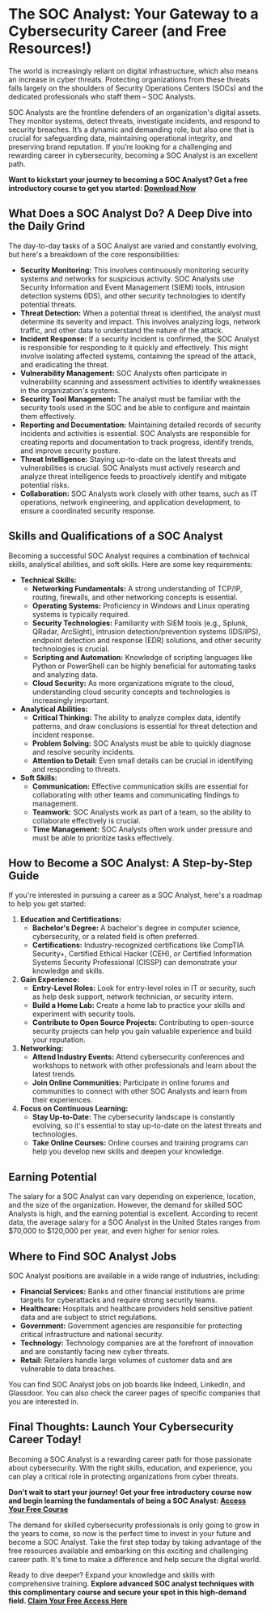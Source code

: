 # The SOC Analyst: Your Gateway to a Cybersecurity Career (and Free Resources!)

The world is increasingly reliant on digital infrastructure, which also means an increase in cyber threats. Protecting organizations from these threats falls largely on the shoulders of Security Operations Centers (SOCs) and the dedicated professionals who staff them – SOC Analysts.

SOC Analysts are the frontline defenders of an organization's digital assets. They monitor systems, detect threats, investigate incidents, and respond to security breaches. It’s a dynamic and demanding role, but also one that is crucial for safeguarding data, maintaining operational integrity, and preserving brand reputation. If you’re looking for a challenging and rewarding career in cybersecurity, becoming a SOC Analyst is an excellent path.

**Want to kickstart your journey to becoming a SOC Analyst? Get a free introductory course to get you started: [Download Now](https://udemywork.com/analyste-soc)**

## What Does a SOC Analyst Do? A Deep Dive into the Daily Grind

The day-to-day tasks of a SOC Analyst are varied and constantly evolving, but here's a breakdown of the core responsibilities:

*   **Security Monitoring:** This involves continuously monitoring security systems and networks for suspicious activity. SOC Analysts use Security Information and Event Management (SIEM) tools, intrusion detection systems (IDS), and other security technologies to identify potential threats.
*   **Threat Detection:** When a potential threat is identified, the analyst must determine its severity and impact. This involves analyzing logs, network traffic, and other data to understand the nature of the attack.
*   **Incident Response:** If a security incident is confirmed, the SOC Analyst is responsible for responding to it quickly and effectively. This might involve isolating affected systems, containing the spread of the attack, and eradicating the threat.
*   **Vulnerability Management:** SOC Analysts often participate in vulnerability scanning and assessment activities to identify weaknesses in the organization's systems.
*   **Security Tool Management:** The analyst must be familiar with the security tools used in the SOC and be able to configure and maintain them effectively.
*   **Reporting and Documentation:** Maintaining detailed records of security incidents and activities is essential. SOC Analysts are responsible for creating reports and documentation to track progress, identify trends, and improve security posture.
*   **Threat Intelligence:** Staying up-to-date on the latest threats and vulnerabilities is crucial. SOC Analysts must actively research and analyze threat intelligence feeds to proactively identify and mitigate potential risks.
*   **Collaboration:** SOC Analysts work closely with other teams, such as IT operations, network engineering, and application development, to ensure a coordinated security response.

## Skills and Qualifications of a SOC Analyst

Becoming a successful SOC Analyst requires a combination of technical skills, analytical abilities, and soft skills. Here are some key requirements:

*   **Technical Skills:**
    *   **Networking Fundamentals:** A strong understanding of TCP/IP, routing, firewalls, and other networking concepts is essential.
    *   **Operating Systems:** Proficiency in Windows and Linux operating systems is typically required.
    *   **Security Technologies:** Familiarity with SIEM tools (e.g., Splunk, QRadar, ArcSight), intrusion detection/prevention systems (IDS/IPS), endpoint detection and response (EDR) solutions, and other security technologies is crucial.
    *   **Scripting and Automation:** Knowledge of scripting languages like Python or PowerShell can be highly beneficial for automating tasks and analyzing data.
    *   **Cloud Security:** As more organizations migrate to the cloud, understanding cloud security concepts and technologies is increasingly important.
*   **Analytical Abilities:**
    *   **Critical Thinking:** The ability to analyze complex data, identify patterns, and draw conclusions is essential for threat detection and incident response.
    *   **Problem Solving:** SOC Analysts must be able to quickly diagnose and resolve security incidents.
    *   **Attention to Detail:** Even small details can be crucial in identifying and responding to threats.
*   **Soft Skills:**
    *   **Communication:** Effective communication skills are essential for collaborating with other teams and communicating findings to management.
    *   **Teamwork:** SOC Analysts work as part of a team, so the ability to collaborate effectively is crucial.
    *   **Time Management:** SOC Analysts often work under pressure and must be able to prioritize tasks effectively.

## How to Become a SOC Analyst: A Step-by-Step Guide

If you're interested in pursuing a career as a SOC Analyst, here's a roadmap to help you get started:

1.  **Education and Certifications:**
    *   **Bachelor's Degree:** A bachelor's degree in computer science, cybersecurity, or a related field is often preferred.
    *   **Certifications:** Industry-recognized certifications like CompTIA Security+, Certified Ethical Hacker (CEH), or Certified Information Systems Security Professional (CISSP) can demonstrate your knowledge and skills.
2.  **Gain Experience:**
    *   **Entry-Level Roles:** Look for entry-level roles in IT or security, such as help desk support, network technician, or security intern.
    *   **Build a Home Lab:** Create a home lab to practice your skills and experiment with security tools.
    *   **Contribute to Open Source Projects:** Contributing to open-source security projects can help you gain valuable experience and build your reputation.
3.  **Networking:**
    *   **Attend Industry Events:** Attend cybersecurity conferences and workshops to network with other professionals and learn about the latest trends.
    *   **Join Online Communities:** Participate in online forums and communities to connect with other SOC Analysts and learn from their experiences.
4.  **Focus on Continuous Learning:**
    *   **Stay Up-to-Date:** The cybersecurity landscape is constantly evolving, so it's essential to stay up-to-date on the latest threats and technologies.
    *   **Take Online Courses:** Online courses and training programs can help you develop new skills and deepen your knowledge.

## Earning Potential

The salary for a SOC Analyst can vary depending on experience, location, and the size of the organization. However, the demand for skilled SOC Analysts is high, and the earning potential is excellent. According to recent data, the average salary for a SOC Analyst in the United States ranges from \$70,000 to \$120,000 per year, and even higher for senior roles.

## Where to Find SOC Analyst Jobs

SOC Analyst positions are available in a wide range of industries, including:

*   **Financial Services:** Banks and other financial institutions are prime targets for cyberattacks and require strong security teams.
*   **Healthcare:** Hospitals and healthcare providers hold sensitive patient data and are subject to strict regulations.
*   **Government:** Government agencies are responsible for protecting critical infrastructure and national security.
*   **Technology:** Technology companies are at the forefront of innovation and are constantly facing new cyber threats.
*   **Retail:** Retailers handle large volumes of customer data and are vulnerable to data breaches.

You can find SOC Analyst jobs on job boards like Indeed, LinkedIn, and Glassdoor. You can also check the career pages of specific companies that you are interested in.

## Final Thoughts: Launch Your Cybersecurity Career Today!

Becoming a SOC Analyst is a rewarding career path for those passionate about cybersecurity. With the right skills, education, and experience, you can play a critical role in protecting organizations from cyber threats.

**Don't wait to start your journey! Get your free introductory course now and begin learning the fundamentals of being a SOC Analyst: [Access Your Free Course](https://udemywork.com/analyste-soc)**

The demand for skilled cybersecurity professionals is only going to grow in the years to come, so now is the perfect time to invest in your future and become a SOC Analyst. Take the first step today by taking advantage of the free resources available and embarking on this exciting and challenging career path. It's time to make a difference and help secure the digital world.

Ready to dive deeper? Expand your knowledge and skills with comprehensive training. **Explore advanced SOC analyst techniques with this complimentary course and secure your spot in this high-demand field. [Claim Your Free Access Here](https://udemywork.com/analyste-soc)**
